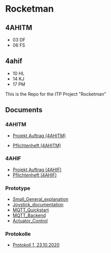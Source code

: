 # Rocketman

## 4AHITM

* 03 DF
* 06 FS

## 4ahif

* 10 HL
* 14 KJ
* 17 PM

This is the Repo for the ITP Project "Rocketman"

## Documents

### 4AHITM
* [Projekt Auftrag (4AHITM)](https://htl-leonding-project.github.io/rocketman/ahitm/proposal)

* [Pflichtenheft (4AHITM)](https://htl-leonding-project.github.io/rocketman/ahitm/system-specification)

### 4AHIF

* [Projekt Auftrag (4AHIF)](https://htl-leonding-project.github.io/rocketman/ahif/project-proposal )
* [Pflichtenheft (4AHIF)](https://htl-leonding-project.github.io/rocketman/ahif/system-specification)


###  Prototype
* [Small_General_explanation](https://github.com/htl-leonding-project/rocketman/blob/master/prototypes/README.md)
* [Joystick_documentation](https://github.com/htl-leonding-project/rocketman/blob/master/prototypes/actuator-controller/README.md)
* [MQTT_Quickstart](https://github.com/htl-leonding-project/rocketman/blob/master/prototypes/mqtt-test/mqtt-rocketmanData/README.md)
* [MQTT_Backend](https://github.com/htl-leonding-project/rocketman/blob/master/prototypes/mqtt-backend/README.md)
* [Actuator_Control](https://github.com/htl-leonding-project/rocketman/tree/master/prototypes/actuator-controller)


### Protokolle
* [Protokoll 1, 23.10.2020](https://htl-leonding-project.github.io/rocketman/protokoll1_231020) 

